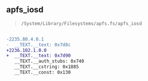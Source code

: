 ## apfs_iosd

> `/System/Library/Filesystems/apfs.fs/apfs_iosd`

```diff

-2235.80.4.0.1
-  __TEXT.__text: 0x7d8c
+2236.102.1.0.0
+  __TEXT.__text: 0x7d90
   __TEXT.__auth_stubs: 0x740
   __TEXT.__cstring: 0x1885
   __TEXT.__const: 0x130

```
